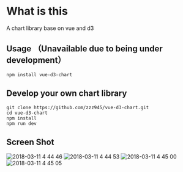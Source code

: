 # What is this
A chart library base on vue and d3
## Usage （Unavailable due to being under development）
```
npm install vue-d3-chart 
```
## Develop your own chart library
```
git clone https://github.com/zzz945/vue-d3-chart.git
cd vue-d3-chart
npm install
npm run dev
```
## Screen Shot
![2018-03-11 4 44 46](https://user-images.githubusercontent.com/21496977/37251471-af36cc84-254b-11e8-9af4-f6e6028fbb21.png)
![2018-03-11 4 44 53](https://user-images.githubusercontent.com/21496977/37251472-af6a3632-254b-11e8-9d5c-b65d292a57be.png)
![2018-03-11 4 45 00](https://user-images.githubusercontent.com/21496977/37251473-af9d7d4e-254b-11e8-9496-5102baf2b14e.png)
![2018-03-11 4 45 05](https://user-images.githubusercontent.com/21496977/37251474-afd3bb7a-254b-11e8-8fdb-e245d20e758a.png)
